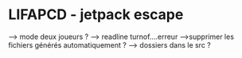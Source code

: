 # LIFAPCD - jetpack escape

--> mode deux joueurs ?
--> readline turnof....erreur
-->supprimer les fichiers générés automatiquement ?
--> dossiers dans le src ?
